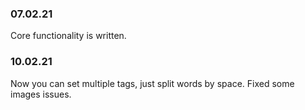 ### 07.02.21

Core functionality is written.

### 10.02.21

Now you can set multiple tags, just split words by space.
Fixed some images issues.
